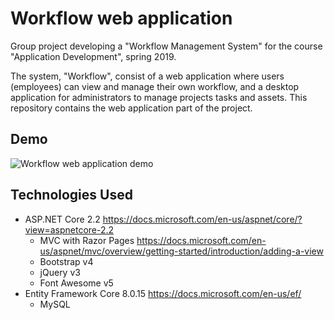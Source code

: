 # Workflow web application

Group project developing a "Workflow Management System" for the course "Application Development", spring 2019.

The system, "Workflow", consist of a web application where users (employees) can view and manage their own workflow, and a desktop application for administrators to manage projects tasks and assets. This repository contains the web application part of the project.

## Demo

![Workflow web application demo](Docs/Demo/Workflow_web_app.gif)

## Technologies Used

- ASP.NET Core 2.2 https://docs.microsoft.com/en-us/aspnet/core/?view=aspnetcore-2.2
  - MVC with Razor Pages https://docs.microsoft.com/en-us/aspnet/mvc/overview/getting-started/introduction/adding-a-view
  - Bootstrap v4
  - jQuery v3
  - Font Awesome v5
- Entity Framework Core 8.0.15 https://docs.microsoft.com/en-us/ef/
  - MySQL
